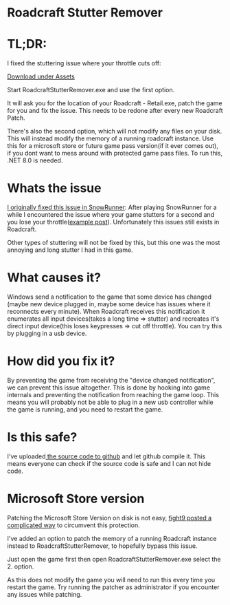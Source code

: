Roadcraft Stutter Remover
==============
TL;DR:
==============
I fixed the stuttering issue where your throttle cuts off:

[Download under Assets](https://github.com/12354/RoadcraftStutterRemover/releases/latest)

Start RoadcraftStutterRemover.exe and use the first option.

It will ask you for the location of your Roadcraft - Retail.exe, patch the game for you and fix the issue. 
This needs to be redone after every new Roadcraft Patch.

There's also the second option, which will not modify any files on your disk.
This will instead modify the memory of a running roadcraft instance.
Use this for a microsoft store or future game pass version(if it ever comes out), if you dont want to mess around with protected game pass files.
To run this, .NET 8.0 is needed.


Whats the issue
==============

[I originally fixed this issue in SnowRunner](https://old.reddit.com/r/snowrunner/comments/pt78i8/i_fixed_the_stuttering_issues_where_your_throttle/):
After playing SnowRunner for a while I encountered the issue where your game stutters for a second and you lose your throttle([example post](https://old.reddit.com/r/snowrunner/comments/gk38ez/stutter_and_throttle_cut_off/)).
Unfortunately this issues still exists in Roadcraft.

Other types of stuttering will not be fixed by this, but this one was the most annoying and long stutter I had in this game.


What causes it?
==============

Windows send a notification to the game that some device has changed (maybe new device plugged in, maybe some device has issues where it reconnects every minute). When Roadcraft receives this notification it enumerates all input devices(takes a long time => stutter) and recreates it's direct input device(this loses keypresses => cut off throttle). You can try this by plugging in a usb device.

How did you fix it?
==============

By preventing the game from receiving the "device changed notification", we can prevent this issue altogether. This is done by hooking into game internals and preventing the notification from reaching the game loop. This means you will probably not be able to plug in a new usb controller while the game is running, and you need to restart the game. 


Is this safe?
==============
I've uploaded[ the source code to github](https://github.com/12354/RoadcraftStutterRemover) and let github compile it. This means everyone can check if the source code is safe and I can not hide code.

Microsoft Store version
==============

Patching the Microsoft Store Version on disk is not easy, [fight9 posted a complicated way](https://old.reddit.com/r/snowrunner/comments/pt78i8/i_fixed_the_stuttering_issues_where_your_throttle/hp8w88y/) to circumvent this protection.

I've added an option to patch the memory of a running Roadcraft instance instead to RoadcraftStutterRemover, to hopefully bypass this issue.


Just open the game first then open RoadcraftStutterRemover.exe select the 2. option. 

As this does not modify the game you will need to run this every time you restart the game. Try running the patcher as administrator if you encounter any issues while patching.
